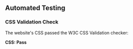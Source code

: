 ## Automated Testing

### CSS Validation Check

The website's CSS passed the W3C CSS Validation checker:

**CSS: Pass**